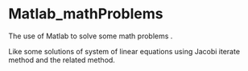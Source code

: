 # Matlab_mathProblems
The use of Matlab to solve some math problems .

Like some solutions of system of linear equations using Jacobi iterate method and the related method.
